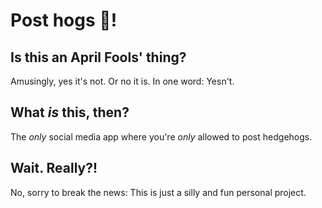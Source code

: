 # Post hogs 🦔!

## Is this an April Fools' thing?

Amusingly, yes it's not. Or no it is. In one word: Yesn't.

## What *is* this, then?

The *only* social media app where you're *only* allowed to post hedgehogs.

## Wait. Really?!

No, sorry to break the news: This is just a silly and fun personal project.